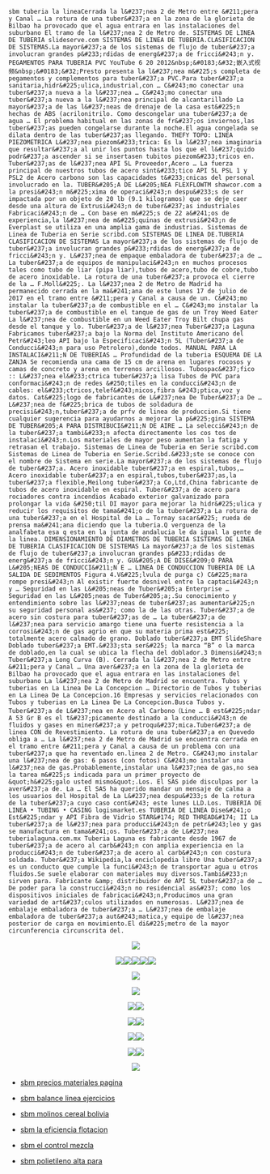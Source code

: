
```
sbm tuberia la lineaCerrada la l&#237;nea 2 de Metro entre &#211;pera y Canal … La rotura de una tuber&#237;a en la zona de la glorieta de Bilbao ha provocado que el agua entrara en las instalaciones del suburbano El tramo de la l&#237;nea 2 de Metro de. SISTEMAS DE LINEA DE TUBERIA slideserve.com SISTEMAS DE LINEA DE TUBERIA.CLASIFICACION DE SISTEMAS.La mayor&#237;a de los sistemas de flujo de tuber&#237;a involucran grandes p&#233;rdidas de energ&#237;a de fricci&#243;n y. PEGAMENTOS PARA TUBERIA PVC YouTube 6 20 2012&nbsp;&#0183;&#32;嵌入式视频&nbsp;&#0183;&#32;Presto presenta la l&#237;nea m&#225;s completa de pegamentos y complementos para tuber&#237;a PVC.Para tuber&#237;a sanitaria,hidr&#225;ulica,industrial,con … C&#243;mo conectar una tuber&#237;a nueva a la l&#237;nea … C&#243;mo conectar una tuber&#237;a nueva a la l&#237;nea principal de alcantarillado La mayor&#237;a de las l&#237;neas de drenaje de la casa est&#225;n hechas de ABS (acrilonitrilo. Como descongelar una tuber&#237;a de agua … El problema habitual en las zonas de fr&#237;os inviernos,las tuber&#237;as pueden congelarse durante la noche.El agua congelada se dilata dentro de las tuber&#237;as llegando. THEFY TOPO: LINEA PIEZOMETRICA L&#237;nea piezom&#233;trica: Es la l&#237;nea imaginaria que resultar&#237;a al unir los puntos hasta los que el l&#237;quido podr&#237;a ascender si se insertasen tubitos piezom&#233;tricos en. Tuber&#237;as de l&#237;nea API 5L Proveedor,Acero … La fuerza principal de nuestros tubos de acero sint&#233;tico API 5L PSL 1 y PSL2 de Acero carbono son las capacidades t&#233;cnicas del personal involucrado en la. TUBER&#205;A DE L&#205;NEA FLEXFLOWTM shawcor.com a la presi&#243;n m&#225;xima de operaci&#243;n despu&#233;s de ser impactada por un objeto de 20 lb (9.1 kilogramos) que se deje caer desde una altura de Extrusi&#243;n de tuber&#237;as industriales Fabricaci&#243;n de … Con base en m&#225;s de 22 a&#241;os de experiencia,la l&#237;nea de m&#225;quinas de extrusi&#243;n de Everplast se utiliza en una amplia gama de industrias. Sistemas de Linea de Tuberia en Serie scribd.com SISTEMAS DE LINEA DE.TUBERIA CLASIFICACION DE SISTEMAS La mayor&#237;a de los sistemas de flujo de tuber&#237;a involucran grandes p&#233;rdidas de energ&#237;a de fricci&#243;n y. L&#237;nea de empaque embaladora de tuber&#237;a de … La tuber&#237;a de equipos de manipulaci&#243;n en muchos procesos tales como tubo de liar (pipa liar),tubos de acero,tubo de cobre,tubo de acero inoxidable. La rotura de una tuber&#237;a provoca el cierre de la … F.Moll&#225;. La l&#237;nea 2 de Metro de Madrid ha permanecido cerrada en la ma&#241;ana de este lunes 17 de julio de 2017 en el tramo entre &#211;pera y Canal a causa de un. C&#243;mo instalar la tuber&#237;a de combustible en el … C&#243;mo instalar la tuber&#237;a de combustible en el tanque de gas de un Troy Weed Eater La l&#237;nea de combustible en un Weed Eater Troy Bilt chupa gas desde el tanque y lo. Tuber&#237;a de l&#237;nea Tuber&#237;a Laguna Fabricamos tuber&#237;a bajo la Norma del Instituto Americano del Petr&#243;leo API bajo la Especificaci&#243;n 5L (Tuber&#237;a de Conducci&#243;n para uso Petrolero),donde todos. MANUAL PARA LA INSTALACI&#211;N DE TUBERIAS … Profundidad de la tuberia ESQUEMA DE LA ZANJA Se recomienda una cama de 15 cm de arena en lugares rocosos y camas de concreto y arena en terrenos arcillosos. Tubospac&#237;fico :: L&#237;nea el&#233;ctrica tuber&#237;a lisa Tubos de PVC para conformaci&#243;n de redes &#250;tiles en la conducci&#243;n de cables: el&#233;ctricos,telef&#243;nicos,fibra &#243;ptica,voz y datos. Cat&#225;logo de fabricantes de L&#237;nea De Tuber&#237;a De … L&#237;nea de f&#225;brica de tubos de soldadura de precisi&#243;n,tuber&#237;a de prfv de linea de produccion.Si tiene cualquier sugerencia para ayudarnos a mejorar la p&#225;gina SISTEMA DE TUBER&#205;A PARA DISTRIBUCI&#211;N DE AIRE … La selecci&#243;n de la tuber&#237;a tambi&#233;n afecta directamente los cos tos de instalaci&#243;n.Los materiales de mayor peso aumentan la fatiga y retrasan el trabajo. Sistemas de Linea de Tuberia en Serie scribd.com Sistemas de Linea de Tuberia en Serie.Scribd.&#233;ste se conoce con el nombre de Sistema en serie.La mayor&#237;a de los sistemas de flujo de tuber&#237;a. Acero inoxidable tuber&#237;a en espiral,tubos,… Acero inoxidable tuber&#237;a en espiral,tubos,tuber&#237;as,la tuber&#237;a flexible,Meilong tuber&#237;a Co,Ltd,China fabricante de tubos de acero inoxidable en espiral. Tuber&#237;a de acero para rociadores contra incendios Acabado exterior galvanizado para prolongar la vida &#250;til DI mayor para mejorar la hidr&#225;ulica y reducir los requisitos de tama&#241;o de la tuber&#237;a La rotura de una tuber&#237;a en el Hospital de La … Tornay sacar&#225; rueda de prensa ma&#241;ana diciendo que la tuberia.Q verguenza de la analfabeta esa q esta en la junta de andalucia le da igual la gente de la linea. DIMENSIONAMIENTO DE DIAMETROS DE TUBERIA SISTEMAS DE LINEA DE TUBERIA CLASIFICACION DE SISTEMAS La mayor&#237;a de los sistemas de flujo de tuber&#237;a involucran grandes p&#233;rdidas de energ&#237;a de fricci&#243;n y. GU&#205;A DE DISE&#209;O PARA L&#205;NEAS DE CONDUCCI&#211;N E … LINEA DE CONDUCCION TUBERIA DE LA SALIDA DE SEDIMENTOS Figura 4.V&#225;lvula de purga c) C&#225;mara rompe presi&#243;n Al existir fuerte desnivel entre la captaci&#243;n y … Seguridad en las L&#205;neas de Tuber&#205;a Enterprise … Seguridad en las L&#205;neas de Tuber&#205;a;.Su conocimiento y entendimiento sobre las l&#237;neas de tuber&#237;as aumentar&#225;n su seguridad personal as&#237; como la de las otras. Tuber&#237;a de acero sin costura para tuber&#237;as de … La tuber&#237;a de l&#237;nea para servicio amargo tiene una fuerte resistencia a la corrosi&#243;n de gas agrio en que su materia prima est&#225; totalmente acero calmado de grano. Doblado tuber&#237;a EMT SlideShare Doblado tuber&#237;a EMT.&#233;sta ser&#225; la marca “B” o la marca de doblado,en la cual se ubica la flecha del doblador.3 Dimensi&#243;n Tuber&#237;a Long Curva (B). Cerrada la l&#237;nea 2 de Metro entre &#211;pera y Canal … Una aver&#237;a en la zona de la glorieta de Bilbao ha provocado que el agua entrara en las instalaciones del suburbano La l&#237;nea 2 de Metro de Madrid se encuentra. Tubos y tuberias en La Linea De La Concepcion … Directorio de Tubos y tuberias en La Linea De La Concepcion.16 Empresas y servicios relacionados con Tubos y tuberias en La Linea De La Concepcion.Busca Tubos y. Tuber&#237;a de L&#237;nea en Acero al Carbono（Line … B est&#225;ndar A 53 Gr B es el t&#237;picamente destinado a la conducci&#243;n de fluidos y gases en miner&#237;a y petroqu&#237;mica.Tuber&#237;a de linea CON de Revestimiento. La rotura de una tuber&#237;a en Quevedo obliga a … La l&#237;nea 2 de Metro de Madrid se encuentra cerrada en el tramo entre &#211;pera y Canal a causa de un problema con una tuber&#237;a que ha reventado en.linea 2 de Metro. C&#243;mo instalar una l&#237;nea de gas: 6 pasos (con fotos) C&#243;mo instalar una l&#237;nea de gas.Probablemente,instalar una l&#237;nea de gas,no sea la tarea m&#225;s indicada para un primer proyecto de &quot;h&#225;galo usted mismo&quot;.Los. El SAS pide disculpas por la aver&#237;a de. La … El SAS ha querido mandar un mensaje de calma a los usuarios del Hospital de La L&#237;nea despu&#233;s de la rotura de la tuber&#237;a cuyo caso cont&#243; este lunes LLD.Los. TUBERIA DE LINEA • TUBING • CASING logismarket.es TUBERIA DE LINEA Dise&#241;o Est&#225;ndar y API Fibra de Vidrio STAR&#174; RED THREAD&#174; II La tuber&#237;a de l&#237;nea para producci&#243;n de petr&#243;leo y gas se manufactura en tama&#241;os. Tuber&#237;a de L&#237;nea tuberialaguna.com.mx Tuberia Laguna es fabricante desde 1967 de tuber&#237;a de acero al carb&#243;n con amplia experiencia en la producci&#243;n de tuber&#237;a de acero al carb&#243;n con costura soldada. Tuber&#237;a Wikipedia,la enciclopedia libre Una tuber&#237;a es un conducto que cumple la funci&#243;n de transportar agua u otros fluidos.Se suele elaborar con materiales muy diversos.Tambi&#233;n sirven para. Fabricante &amp; distribuidor de API 5L tuber&#237;a de … De poder para la construcci&#243;n no residencial as&#237; como los dispositivos iniciales de fabricaci&#243;n,Producimos una gran variedad de art&#237;culos utilizados en numerosas. L&#237;nea de embalaje embaladora de tuber&#237;a … L&#237;nea de embalaje embaladora de tuber&#237;a aut&#243;matica,y equipo de l&#237;nea posterior de carga en movimiento.El di&#225;metro de la mayor circunferencia circunscrita del. 
```

<div align="center">

<a href="https://es-crusher.shibang-china.com/github&k=sbm+tuberia+la+linea"><img src="https://static.shibang-china.com/es/crusher/logo.jpg"></a>

<a href="https://es-crusher.shibang-china.com/github&k=sbm+tuberia+la+linea"><img src="https://static.shibang-china.com/es/crusher/index.jpg"></a><a href="https://es-crusher.shibang-china.com/material.htmlgithub&k=sbm+tuberia+la+linea"><img src="https://static.shibang-china.com/es/crusher/material.jpg"></a><a href="https://es-crusher.shibang-china.com/application.htmlgithub&k=sbm+tuberia+la+linea"><img src="https://static.shibang-china.com/es/crusher/application.jpg"></a><a href="https://es-crusher.shibang-china.com/aboutus.htmlgithub&k=sbm+tuberia+la+linea"><img src="https://static.shibang-china.com/es/crusher/aboutus.jpg"></a><a href="https://es-crusher.shibang-china.com/contact.htmlgithub&k=sbm+tuberia+la+linea"><img src="https://static.shibang-china.com/es/crusher/contact.jpg"></a>

<a href="https://es-crusher.shibang-china.com/github&k=sbm+tuberia+la+linea"><img src="https://static.shibang-china.com/es/crusher/banner.jpg"></a>

<a href="https://swt.shibang-china.com/github&k=sbm+tuberia+la+linea"><img src="https://static.shibang-china.com/es/crusher/text.jpg"></a>

<a href="https://swt.shibang-china.com/github&k=sbm+tuberia+la+linea"><img src="https://static.shibang-china.com/es/crusher/chat.jpg"></a><a href="https://es-crusher.shibang-china.com/contact.htmlgithub&k=sbm+tuberia+la+linea"><img src="https://static.shibang-china.com/es/crusher/message.jpg"></a>

<a href="https://es-crusher.shibang-china.com/products/pe.htmlgithub&k=sbm+tuberia+la+linea"><img src="https://static.shibang-china.com/es/crusher/pe.jpg"></a><a href="https://es-crusher.shibang-china.com/products/pf.htmlgithub&k=sbm+tuberia+la+linea"><img src="https://static.shibang-china.com/es/crusher/pf.jpg"></a>

<a href="https://es-crusher.shibang-china.com/products/hpt.htmlgithub&k=sbm+tuberia+la+linea"><img src="https://static.shibang-china.com/es/crusher/hpt.jpg"></a><a href="https://es-crusher.shibang-china.com/products/vsi.htmlgithub&k=sbm+tuberia+la+linea"><img src="https://static.shibang-china.com/es/crusher/vsi.jpg"></a>

<a href="https://es-crusher.shibang-china.com/products/klv.htmlgithub&k=sbm+tuberia+la+linea"><img src="https://static.shibang-china.com/es/crusher/klv.jpg"></a><a href="https://es-crusher.shibang-china.com/products/portable.htmlgithub&k=sbm+tuberia+la+linea"><img src="https://static.shibang-china.com/es/crusher/portable.jpg"></a>

<a href="https://swt.shibang-china.com/github&k=sbm+tuberia+la+linea"><img src="https://static.shibang-china.com/es/crusher/case.jpg"></a>

</div>


* [sbm precios materiales pagina](sbm%20precios%20materiales%20pagina.md)

* [sbm balance linea ejercicios](sbm%20balance%20linea%20ejercicios.md)

* [sbm molinos cereal bolivia](sbm%20molinos%20cereal%20bolivia.md)

* [sbm la eficiencia flotacion](sbm%20la%20eficiencia%20flotacion.md)

* [sbm el control mezcla](sbm%20el%20control%20mezcla.md)

* [sbm polietileno alta para](sbm%20polietileno%20alta%20para.md)